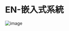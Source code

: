 # EN-嵌入式系統

![image](https://user-images.githubusercontent.com/89717315/132114876-e4f9ec79-6ab2-478a-8b38-ae8ee0f26962.png)
